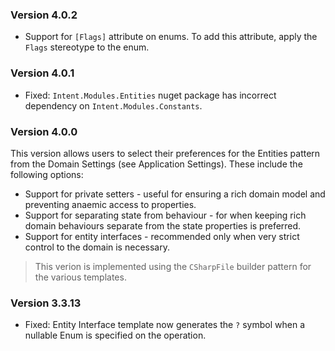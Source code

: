 ﻿### Version 4.0.2

* Support for `[Flags]` attribute on enums. To add this attribute, apply the `Flags` stereotype to the enum.

### Version 4.0.1

* Fixed: `Intent.Modules.Entities` nuget package has incorrect dependency on `Intent.Modules.Constants`.

### Version 4.0.0

This version allows users to select their preferences for the Entities pattern from the Domain Settings (see Application Settings). 
These include the following options:

* Support for private setters - useful for ensuring a rich domain model and preventing anaemic access to properties.
* Support for separating state from behaviour - for when keeping rich domain behaviours separate from the state properties is preferred.
* Support for entity interfaces - recommended only when very strict control to the domain is necessary.

> This verion is implemented using the `CSharpFile` builder pattern for the various templates.
### Version 3.3.13

* Fixed: Entity Interface template now generates the `?` symbol when a nullable Enum is specified on the operation.
